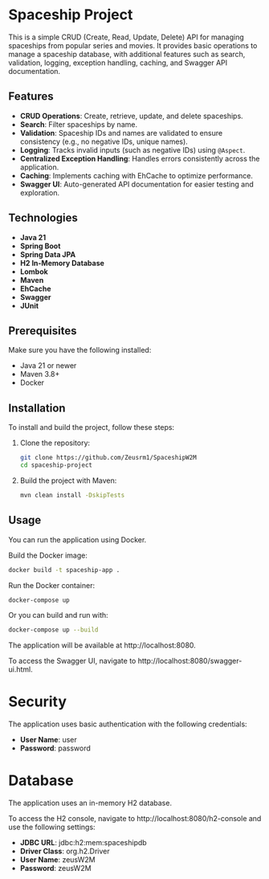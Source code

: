 # Spaceship Project

This is a simple CRUD (Create, Read, Update, Delete) API for managing spaceships from popular series and movies. It provides basic operations to manage a spaceship database, with additional features such as search, validation, logging, exception handling, caching, and Swagger API documentation.

## Features

- **CRUD Operations**: Create, retrieve, update, and delete spaceships.
- **Search**: Filter spaceships by name.
- **Validation**: Spaceship IDs and names are validated to ensure consistency (e.g., no negative IDs, unique names).
- **Logging**: Tracks invalid inputs (such as negative IDs) using `@Aspect`.
- **Centralized Exception Handling**: Handles errors consistently across the application.
- **Caching**: Implements caching with EhCache to optimize performance.
- **Swagger UI**: Auto-generated API documentation for easier testing and exploration.

## Technologies

- **Java 21**
- **Spring Boot**
- **Spring Data JPA**
- **H2 In-Memory Database**
- **Lombok**
- **Maven**
- **EhCache**
- **Swagger**
- **JUnit**

## Prerequisites

Make sure you have the following installed:

- Java 21 or newer
- Maven 3.8+
- Docker

## Installation

To install and build the project, follow these steps:

1. Clone the repository:
    ```bash
    git clone https://github.com/Zeusrm1/SpaceshipW2M
    cd spaceship-project
    ```

2. Build the project with Maven:
    ```bash
    mvn clean install -DskipTests
    ```

## Usage

You can run the application using Docker.

Build the Docker image:
```bash
docker build -t spaceship-app .
```
Run the Docker container:
```bash
docker-compose up
```

Or you can build and run with:
```bash
docker-compose up --build
``` 

The application will be available at http://localhost:8080.

To access the Swagger UI, navigate to http://localhost:8080/swagger-ui.html.

# Security

The application uses basic authentication with the following credentials:

- **User Name**: user
- **Password**: password

# Database

The application uses an in-memory H2 database.

To access the H2 console, navigate to http://localhost:8080/h2-console and use the following settings:

- **JDBC URL**: jdbc:h2:mem:spaceshipdb
- **Driver Class**: org.h2.Driver
- **User Name**: zeusW2M
- **Password**: zeusW2M

